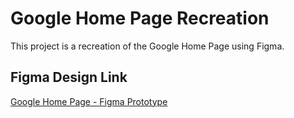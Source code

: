 # Google Home Page Recreation

This project is a recreation of the Google Home Page using Figma.

## Figma Design Link
[Google Home Page - Figma Prototype](https://www.figma.com/proto/NOpbcE32FBt2WNZT7Wj4yV/GoogleHomePg?node-id=0-1&t=MaQBr7VS9PVpp8b3-1)